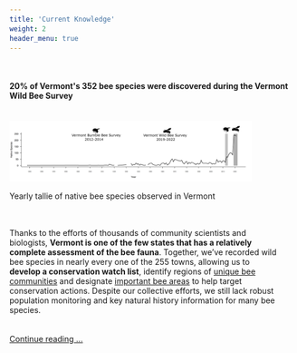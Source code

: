 ```yaml
---
title: 'Current Knowledge'
weight: 2
header_menu: true
---
```

<br>
<div class="lead" style="align:center;"><h4>20% of Vermont's 352 bee species were discovered during the Vermont Wild Bee Survey</h4></div>
<br>

<img src="images/Native_species_totals_vectors.png" alt="Native_bee_species_time_VT" style="width: 85%; align: center;">
<p class="caption">Yearly tallie of native bee species observed in Vermont</p>
<br>
<br>
<div style="width: 95%">
Thanks to the efforts of thousands of community scientists and biologists, <b>Vermont is one of the few states that has a relatively complete assessment of the bee fauna</b>. Together, we’ve recorded wild bee species in nearly every one of the 255 towns, allowing us to <b>develop a conservation watch list</b>, identify regions of <a href="" target=blank_>unique bee communities</a> and designate <a href="" target=blank_>important bee areas</a> to help target conservation actions. Despite our collective efforts, we still lack robust population monitoring and key natural history information for many bee species. 
</div>
<br>
<br>
<a href="https://vtecostudies.github.io/Current_Knowledge/">Continue reading ...</a>
<br>


